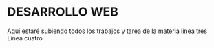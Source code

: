 # DESARROLLO WEB
Aquí estaré subiendo todos los trabajos y tarea de la materia
linea tres
Linea cuatro
